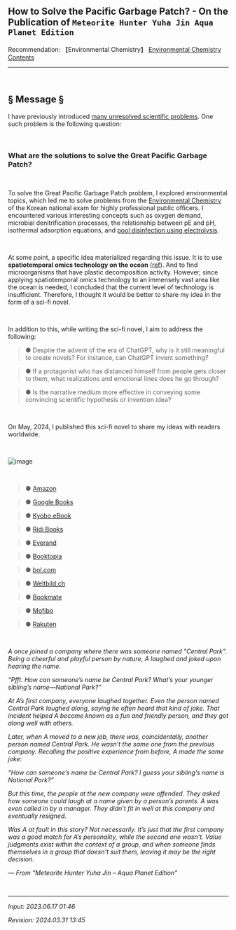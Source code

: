 ## **How to Solve the Pacific Garbage Patch?** - On the Publication of `Meteorite Hunter Yuha Jin Aqua Planet Edition`

Recommendation: 【Environmental Chemistry】 [Environmental Chemistry Contents](https://jb243.github.io/pages/1423)

---

<br>

## **§ Message §**

I have previously introduced [many unresolved scientific problems](https://jb243.github.io/pages/242). One such problem is the following question:

<br>

### What are the solutions to solve the Great Pacific Garbage Patch?

<br>

To solve the Great Pacific Garbage Patch problem, I explored environmental topics, which led me to solve problems from the [Environmental Chemistry](https://jb243.github.io/pages/1423) of the Korean national exam for highly professional public officers. I encountered various interesting concepts such as oxygen demand, microbial denitrification processes, the relationship between pE and pH, isothermal adsorption equations, and [pool disinfection using electrolysis](https://jb243.github.io/pages/1527).

<br>

At some point, a specific idea materialized regarding this issue. It is to use **spatiotemporal omics technology on the ocean**
([ref](https://www.biorxiv.org/content/10.1101/2023.05.31.542821v1.full)). And to find microorganisms that have plastic decomposition activity. However, since applying spatiotemporal omics technology to an immensely vast area like the ocean is needed, I concluded that the current level of technology is insufficient. Therefore, I thought it would be better to share my idea in the form of a sci-fi novel.

<br>

In addition to this, while writing the sci-fi novel, I aim to address the following:

> ● Despite the advent of the era of ChatGPT, why is it still meaningful to create novels? For instance, can ChatGPT invent something?

> ● If a protagonist who has distanced himself from people gets closer to them, what realizations and emotional lines does he go through?

> ● Is the narrative medium more effective in conveying some convincing scientific hypothesis or invention idea?

<br>

On May, 2024, I published this sci-fi novel to share my ideas with readers worldwide.

<br>

![image](https://github.com/JB243/jb243.github.io/assets/55747737/ea5597bf-c97a-4849-a04e-34364102e86e)

<br>

> ● [Amazon](https://www.amazon.com/Meteorite-Hunter-Yuha-Aqua-Planet-ebook/dp/B0D3L1TK1W/ref=sr_1_1?crid=36NRRKZJVJG8X&dib=eyJ2IjoiMSJ9.U_30s1pF4C7dgQ5WrCH_WndwTdA5qTaSY8hm4dIKxP4.UdgY1XvtIsLSyWUXfWncQTa675IgyLkuuTvSpFT4Ddk&dib_tag=se&keywords=meteorite+hunter+yuha+jin&qid=1716136284&s=books&sprefix=meteorite+hunter+yuha+j%2Cstripbooks-intl-ship%2C255&sr=1-1) 

> ● [Google Books](https://books.google.com/books/about/Meteorite_Hunter_Yuha_Jin_Aqua_Planet_Ed.html?id=fnAGEQAAQBAJ) 

> ● [Kyobo eBook](https://ebook-product.kyobobook.co.kr/dig/epd/ebook/E000010395388) 

> ● [Ridi Books](https://ridibooks.com/books/805044514?_rdt_sid=newReleases_general&_rdt_idx=35)

> ● [Everand](https://www.everand.com/book/730444434/Meteorite-Hunter-Yuha-Jin-Aqua-Planet-Edition) 

> ● [Booktopia](https://www.booktopia.com.au/meteorite-hunter-yuha-jin-aqua-planet-edition-eunjolee/ebook/9791198708014.html) 

> ● [bol.com](https://www.bol.com/nl/nl/p/meteorite-hunter-yuha-jin-aqua-planet-edition/9300000179148745/) 

> ● [Weltbild.ch](https://www.weltbild.ch/artikel/ebook/meteorite-hunter-yuha-jin-aqua-planet-edition_43825218-1) 

> ● [Bookmate](https://bookmate.com/books/t-fiction-en/t-science-fiction/206?af_ad=ru&af_channel=email&c=mail090622&pid=bmj&utm_campaign=mail090622&utm_content=ru&utm_medium=email&utm_source=bmj) 

> ● [Mofibo](https://mofibo.com/dk/publishers/%EC%9D%B4%EC%A6%88%EA%B7%B8%EB%A6%AC%EB%AF%BC-izgrimean-55731) 

> ● [Rakuten](https://books.rakuten.co.jp/rk/8073f12cf57f3301a7b7f778979bcb8d/?l-id=search-c-item-text-05) 

<br>

*A once joined a company where there was someone named "Central Park". Being a cheerful and playful person by nature, A laughed and joked upon hearing the name.*

*“Pfft. How can someone’s name be Central Park? What’s your younger sibling’s name—National Park?”*

*At A’s first company, everyone laughed together. Even the person named Central Park laughed along, saying he often heard that kind of joke. That incident helped A become known as a fun and friendly person, and they got along well with others.*

*Later, when A moved to a new job, there was, coincidentally, another person named Central Park. He wasn’t the same one from the previous company. Recalling the positive experience from before, A made the same joke:*

*“How can someone’s name be Central Park? I guess your sibling’s name is National Park?”*

*But this time, the people at the new company were offended. They asked how someone could laugh at a name given by a person’s parents. A was even called in by a manager. They didn’t fit in well at this company and eventually resigned.*

*Was A at fault in this story? Not necessarily. It’s just that the first company was a good match for A’s personality, while the second one wasn’t. Value judgments exist within the context of a group, and when someone finds themselves in a group that doesn’t suit them, leaving it may be the right decision.*

— *From "Meteorite Hunter Yuha Jin – Aqua Planet Edition"*

<br>

---

_Input: 2023.06.17 01:46_

_Revision: 2024.03.31 13:45_
